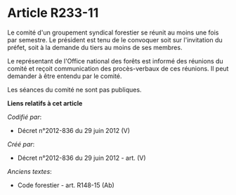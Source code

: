 # Article R233-11

Le comité d'un groupement syndical forestier se réunit au moins une fois par semestre. Le président est tenu de le convoquer
soit sur l'invitation du préfet, soit à la demande du tiers au moins de ses membres.

Le représentant de l'Office national des forêts est informé des réunions du comité et reçoit communication des procès-verbaux
de ces réunions. Il peut demander à être entendu par le comité.

Les séances du comité ne sont pas publiques.

**Liens relatifs à cet article**

_Codifié par_:

  - Décret n°2012-836 du 29 juin 2012 (V)

_Créé par_:

  - Décret n°2012-836 du 29 juin 2012 - art. (V)

_Anciens textes_:

  - Code forestier - art. R148-15 (Ab)
